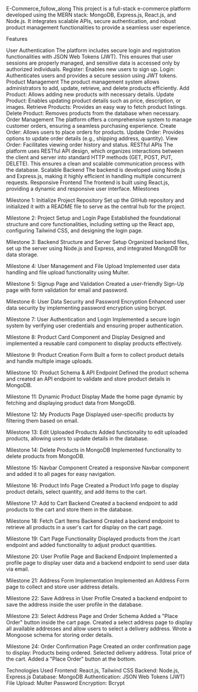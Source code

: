 E-Commerce_follow_along
This project is a full-stack e-commerce platform developed using the MERN stack: MongoDB, Express.js, React.js, and Node.js. It integrates scalable APIs, secure authentication, and robust product management functionalities to provide a seamless user experience.

Features

User Authentication
The platform includes secure login and registration functionalities with JSON Web Tokens (JWT). This ensures that user sessions are properly managed, and sensitive data is accessed only by authorized individuals.
Register: Enables new users to sign up.
Login: Authenticates users and provides a secure session using JWT tokens.
Product Management
The product management system allows administrators to add, update, retrieve, and delete products efficiently.
Add Product: Allows adding new products with necessary details.
Update Product: Enables updating product details such as price, description, or images.
Retrieve Products: Provides an easy way to fetch product listings.
Delete Product: Removes products from the database when necessary.
Order Management
The platform offers a comprehensive system to manage customer orders, ensuring a seamless purchasing experience.
Create Order: Allows users to place orders for products.
Update Order: Provides options to update order details (e.g., shipping address, quantity).
View Order: Facilitates viewing order history and status.
RESTful APIs
The platform uses RESTful API design, which organizes interactions between the client and server into standard HTTP methods (GET, POST, PUT, DELETE). This ensures a clean and scalable communication process with the database.
Scalable Backend
The backend is developed using Node.js and Express.js, making it highly efficient in handling multiple concurrent requests.
Responsive Frontend
The frontend is built using React.js, providing a dynamic and responsive user interface.
Milestones

Milestone 1: Initialize Project Repository
Set up the GitHub repository and initialized it with a README file to serve as the central hub for the project.

Milestone 2: Project Setup and Login Page
Established the foundational structure and core functionalities, including setting up the React app, configuring Tailwind CSS, and designing the login page.

Milestone 3: Backend Structure and Server Setup
Organized backend files, set up the server using Node.js and Express, and integrated MongoDB for data storage.

Milestone 4: User Management and File Upload
Implemented user data handling and file upload functionality using Multer.

Milestone 5: Signup Page and Validation
Created a user-friendly Sign-Up page with form validation for email and password.

Milestone 6: User Data Security and Password Encryption
Enhanced user data security by implementing password encryption using bcrypt.

Milestone 7: User Authentication and Login
Implemented a secure login system by verifying user credentials and ensuring proper authentication.

Milestone 8: Product Card Component and Display
Designed and implemented a reusable card component to display products effectively.

Milestone 9: Product Creation Form
Built a form to collect product details and handle multiple image uploads.

Milestone 10: Product Schema & API Endpoint
Defined the product schema and created an API endpoint to validate and store product details in MongoDB.

Milestone 11: Dynamic Product Display
Made the home page dynamic by fetching and displaying product data from MongoDB.

Milestone 12: My Products Page
Displayed user-specific products by filtering them based on email.

Milestone 13: Edit Uploaded Products
Added functionality to edit uploaded products, allowing users to update details in the database.

Milestone 14: Delete Products in MongoDB
Implemented functionality to delete products from MongoDB.

Milestone 15: Navbar Component
Created a responsive Navbar component and added it to all pages for easy navigation.

Milestone 16: Product Info Page
Created a Product Info page to display product details, select quantity, and add items to the cart.

Milestone 17: Add to Cart Backend
Created a backend endpoint to add products to the cart and store them in the database.

Milestone 18: Fetch Cart Items Backend
Created a backend endpoint to retrieve all products in a user's cart for display on the cart page.

Milestone 19: Cart Page Functionality
Displayed products from the /cart endpoint and added functionality to adjust product quantities.

Milestone 20: User Profile Page and Backend Endpoint
Implemented a profile page to display user data and a backend endpoint to send user data via email.

Milestone 21: Address Form Implementation
Implemented an Address Form page to collect and store user address details.

Milestone 22: Save Address in User Profile
Created a backend endpoint to save the address inside the user profile in the database.

Milestone 23: Select Address Page and Order Schema
Added a "Place Order" button inside the cart page.
Created a select address page to display all available addresses and allow users to select a delivery address.
Wrote a Mongoose schema for storing order details.

Milestone 24: Order Confirmation Page
Created an order confirmation page to display:
Products being ordered.
Selected delivery address.
Total price of the cart.
Added a "Place Order" button at the bottom.

Technologies Used
Frontend: React.js, Tailwind CSS
Backend: Node.js, Express.js
Database: MongoDB
Authentication: JSON Web Tokens (JWT)
File Upload: Multer
Password Encryption: Bcrypt
